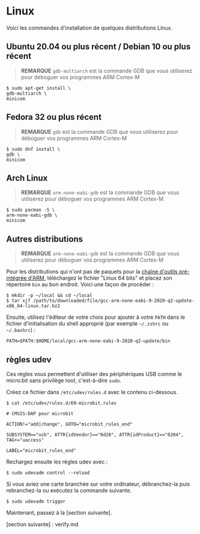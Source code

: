 # Linux

Voici les commandes d'installation de quelques distributions Linux.

## Ubuntu 20.04 ou plus récent / Debian 10 ou plus récent

> **REMARQUE** `gdb-multiarch` est la commande GDB que vous utiliserez pour déboguer vos programmes ARM
> Cortex-M
``` console
$ sudo apt-get install \
gdb-multiarch \
minicom
```

## Fedora 32 ou plus récent
> **REMARQUE** `gdb` est la commande GDB que vous utiliserez pour déboguer vos programmes ARM
> Cortex-M
``` console
$ sudo dnf install \
gdb \
minicom
```

## Arch Linux

> **REMARQUE** `arm-none-eabi-gdb` est la commande GDB que vous utiliserez pour déboguer vos programmes ARM
> Cortex-M
``` console
$ sudo pacman -S \
arm-none-eabi-gdb \
minicom
```

## Autres distributions

> **REMARQUE** `arm-none-eabi-gdb` est la commande GDB que vous utiliserez pour déboguer vos programmes ARM
> Cortex-M

Pour les distributions qui n'ont pas de paquets pour la [chaîne d'outils
pré-intégrée d'ARM](https://developer.arm.com/open-source/gnu-toolchain/gnu-rm/downloads),
téléchargez le fichier "Linux 64 bits" et placez son répertoire `bin` au bon endroit.
Voici une façon de procéder :

``` console
$ mkdir -p ~/local && cd ~/local
$ tar xjf /path/to/downloaded/file/gcc-arm-none-eabi-9-2020-q2-update-x86_64-linux.tar.bz2
```

Ensuite, utilisez l'éditeur de votre choix pour ajouter à votre `PATH` dans le
fichier d'initialisation du shell approprié (par exemple `~/.zshrc` ou `~/.bashrc`) :

```
PATH=$PATH:$HOME/local/gcc-arm-none-eabi-9-2020-q2-update/bin
```

## règles udev

Ces règles vous permettent d'utiliser des périphériques USB comme le micro:bit sans privilège root, c'est-à-dire `sudo`.

Créez ce fichier dans `/etc/udev/rules.d` avec le contenu ci-dessous.

``` console
$ cat /etc/udev/rules.d/69-microbit.rules
```

``` texte
# CMSIS-DAP pour microbit

ACTION!="add|change", GOTO="microbit_rules_end"

SUBSYSTEM=="usb", ATTR{idVendor}=="0d28", ATTR{idProduct}=="0204", TAG+="uaccess"

LABEL="microbit_rules_end"
```

Rechargez ensuite les règles udev avec :

``` console
$ sudo udevadm control --reload
```

Si vous aviez une carte branchée sur votre ordinateur, débranchez-la puis rebranchez-la ou exécutez la commande suivante.

``` console
$ sudo udevadm trigger
```

Maintenant, passez à la [section suivante].

[section suivante] : verify.md